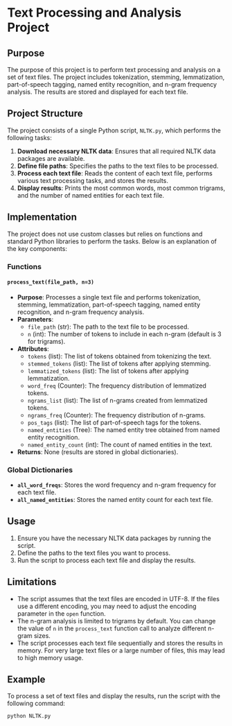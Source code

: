 # Text Processing and Analysis Project

## Purpose

The purpose of this project is to perform text processing and analysis on a set of text files. The project includes tokenization, stemming, lemmatization, part-of-speech tagging, named entity recognition, and n-gram frequency analysis. The results are stored and displayed for each text file.

## Project Structure

The project consists of a single Python script, `NLTK.py`, which performs the following tasks:

1. **Download necessary NLTK data**: Ensures that all required NLTK data packages are available.
2. **Define file paths**: Specifies the paths to the text files to be processed.
3. **Process each text file**: Reads the content of each text file, performs various text processing tasks, and stores the results.
4. **Display results**: Prints the most common words, most common trigrams, and the number of named entities for each text file.

## Implementation

The project does not use custom classes but relies on functions and standard Python libraries to perform the tasks. Below is an explanation of the key components:

### Functions

#### `process_text(file_path, n=3)`

- **Purpose**: Processes a single text file and performs tokenization, stemming, lemmatization, part-of-speech tagging, named entity recognition, and n-gram frequency analysis.
- **Parameters**:
  - `file_path` (str): The path to the text file to be processed.
  - `n` (int): The number of tokens to include in each n-gram (default is 3 for trigrams).
- **Attributes**:
  - `tokens` (list): The list of tokens obtained from tokenizing the text.
  - `stemmed_tokens` (list): The list of tokens after applying stemming.
  - `lemmatized_tokens` (list): The list of tokens after applying lemmatization.
  - `word_freq` (Counter): The frequency distribution of lemmatized tokens.
  - `ngrams_list` (list): The list of n-grams created from lemmatized tokens.
  - `ngrams_freq` (Counter): The frequency distribution of n-grams.
  - `pos_tags` (list): The list of part-of-speech tags for the tokens.
  - `named_entities` (Tree): The named entity tree obtained from named entity recognition.
  - `named_entity_count` (int): The count of named entities in the text.
- **Returns**: None (results are stored in global dictionaries).

### Global Dictionaries

- **`all_word_freqs`**: Stores the word frequency and n-gram frequency for each text file.
- **`all_named_entities`**: Stores the named entity count for each text file.

## Usage

1. Ensure you have the necessary NLTK data packages by running the script.
2. Define the paths to the text files you want to process.
3. Run the script to process each text file and display the results.

## Limitations

- The script assumes that the text files are encoded in UTF-8. If the files use a different encoding, you may need to adjust the encoding parameter in the `open` function.
- The n-gram analysis is limited to trigrams by default. You can change the value of `n` in the `process_text` function call to analyze different n-gram sizes.
- The script processes each text file sequentially and stores the results in memory. For very large text files or a large number of files, this may lead to high memory usage.

## Example

To process a set of text files and display the results, run the script with the following command:

```sh
python NLTK.py
